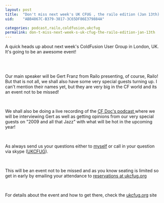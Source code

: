 ```yaml
---
layout: post
title:  "Don't miss next week's UK CFUG , the railo edition (Jan 13th)!"
uid:	"ABB4867C-B379-3817-3C65DF86E379884A"

categories: podcast,railo,coldfusion,ukcfug
permalink: don-t-miss-next-week-s-uk-cfug-the-railo-edition-jan-13th
---
```

<p>A quick heads up about next week's ColdFusion User Group in London, UK. It's going to be an awesome event!<br></p><br><p><br>Our main speaker will be Gert Franz from Railo presenting, of course, Railo! But that is not all, we shall also have some very special guests turning up. I can't mention their names yet, but they are very big in the CF world and its an event not to be missed!</p><br><p>We shall also be doing a live recording of the <a href="http://itunes.apple.com/WebObjects/MZStore.woa/wa/viewPodcast?id=152536611">CF Doc's podcast </a> where we will be interviewing Gert as well as getting opinions from our very special guests on "2009 and all that Jazz" with what will be hot in the upcoming year!</p><br><p>As always send us your questions either to <a href="mailto:mark@ukcfug.org">myself</a> or call in your question via skype (<a href="/blog/skype:ukcfug?call">UKCFUG</a>).</p><br><p>This will be an event not to be missed and as you know seating is limited so get in early by emailing your attendance to <a href="mailto:reservations@ukcfug.org?subject=ukcfug_20080113 Reservation">reservations at ukcfug.org</a></p><br><p>For details about the event and how to get there, check the <a href="http://www.ukcfug.org/post.cfm/next-meeting-january-13th-the-railo-edition">ukcfug.org</a> site</p>